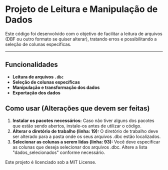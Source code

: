 # Projeto de Leitura e Manipulação de Dados

Este código foi desenvolvido com o objetivo de facilitar a leitura de arquivos (DBF ou outro formato se quiser alterar), tratando erros e possibilitando a seleção de colunas específicas.

---

## Funcionalidades

- **Leitura de arquivos `.dbc`**
- **Seleção de colunas específicas**
- **Manipulação e transformação dos dados**
- **Exportação dos dados**

##  Como usar (Alterações que devem ser feitas)

1. **Instalar os pacotes necessários:** Caso não tiver alguns dos pacotes que estão sendo abertos, instale-os antes de utilizar o código.
2. **Alterar o diretório de trabalho (linha: 19):** O diretório de trabalho deve ser alterado para a pasta onde os seus arquivos .dbc estão localizados.
3. **Selecionar as colunas a serem lidas (linha: 93):** Você deve especificar as colunas que deseja selecionar dos arquivos .dbc. Altere a lista "dados_selecionados" conforme necessário.



Este projeto é licenciado sob a MIT License.
